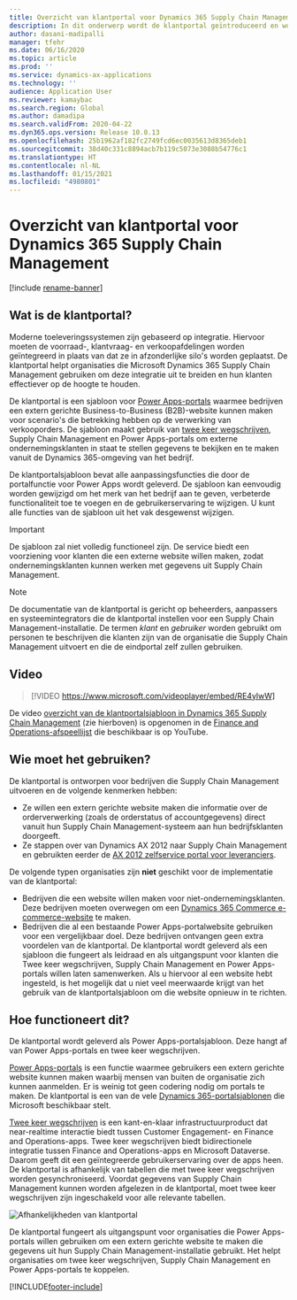 ```yaml
---
title: Overzicht van klantportal voor Dynamics 365 Supply Chain Management
description: In dit onderwerp wordt de klantportal geïntroduceerd en wordt uitgelegd wie de portal moet gebruiken en hoe deze werkt.
author: dasani-madipalli
manager: tfehr
ms.date: 06/16/2020
ms.topic: article
ms.prod: ''
ms.service: dynamics-ax-applications
ms.technology: ''
audience: Application User
ms.reviewer: kamaybac
ms.search.region: Global
ms.author: damadipa
ms.search.validFrom: 2020-04-22
ms.dyn365.ops.version: Release 10.0.13
ms.openlocfilehash: 25b1962af182fc2749fcd6ec0035613d8365deb1
ms.sourcegitcommit: 38d40c331c8894acb7b119c5073e3088b54776c1
ms.translationtype: HT
ms.contentlocale: nl-NL
ms.lasthandoff: 01/15/2021
ms.locfileid: "4980801"
---
```

# <a name="customer-portal-for-dynamics-365-supply-chain-management-overview"></a>Overzicht van klantportal voor Dynamics 365 Supply Chain Management

[!include [rename-banner](~/includes/cc-data-platform-banner.md)]

## <a name="what-is-the-customer-portal"></a>Wat is de klantportal?

Moderne toeleveringssystemen zijn gebaseerd op integratie. Hiervoor moeten de voorraad-, klantvraag- en verkoopafdelingen worden geïntegreerd in plaats van dat ze in afzonderlijke silo's worden geplaatst. De klantportal helpt organisaties die Microsoft Dynamics 365 Supply Chain Management gebruiken om deze integratie uit te breiden en hun klanten effectiever op de hoogte te houden.

De klantportal is een sjabloon voor [Power Apps-portals](https://docs.microsoft.com/powerapps/maker/portals/overview) waarmee bedrijven een extern gerichte Business-to-Business (B2B)-website kunnen maken voor scenario's die betrekking hebben op de verwerking van verkooporders. De sjabloon maakt gebruik van [twee keer wegschrijven](https://docs.microsoft.com/dynamics365/fin-ops-core/dev-itpro/data-entities/dual-write/dual-write-home-page), Supply Chain Management en Power Apps-portals om externe ondernemingsklanten in staat te stellen gegevens te bekijken en te maken vanuit de Dynamics 365-omgeving van het bedrijf.

De klantportalsjabloon bevat alle aanpassingsfuncties die door de portalfunctie voor Power Apps wordt geleverd. De sjabloon kan eenvoudig worden gewijzigd om het merk van het bedrijf aan te geven, verbeterde functionaliteit toe te voegen en de gebruikerservaring te wijzigen. U kunt alle functies van de sjabloon uit het vak desgewenst wijzigen.

> [!IMPORTANT]
> De sjabloon zal niet volledig functioneel zijn. De service biedt een voorziening voor klanten die een externe website willen maken, zodat ondernemingsklanten kunnen werken met gegevens uit Supply Chain Management.

> [!NOTE]
> De documentatie van de klantportal is gericht op beheerders, aanpassers en systeemintegrators die de klantportal instellen voor een Supply Chain Management-installatie. De termen _klant_ en _gebruiker_ worden gebruikt om personen te beschrijven die klanten zijn van de organisatie die Supply Chain Management uitvoert en die de eindportal zelf zullen gebruiken.

## <a name="video"></a>Video

> [!VIDEO https://www.microsoft.com/videoplayer/embed/RE4ylwW]

De video [overzicht van de klantportalsjabloon in Dynamics 365 Supply Chain Management](https://youtu.be/nPrqoLuHfV8) (zie hierboven) is opgenomen in de [Finance and Operations-afspeellijst](https://www.youtube.com/playlist?list=PLcakwueIHoT_SYfIaPGoOhloFoCXiUSyW) die beschikbaar is op YouTube.

## <a name="who-should-use-it"></a>Wie moet het gebruiken?

De klantportal is ontworpen voor bedrijven die Supply Chain Management uitvoeren en de volgende kenmerken hebben:

- Ze willen een extern gerichte website maken die informatie over de orderverwerking (zoals de orderstatus of accountgegevens) direct vanuit hun Supply Chain Management-systeem aan hun bedrijfsklanten doorgeeft.
- Ze stappen over van Dynamics AX 2012 naar Supply Chain Management en gebruikten eerder de [AX 2012 zelfservice portal voor leveranciers](https://docs.microsoft.com/dynamicsax-2012/appuser-itpro/about-the-customer-self-service-portal).

De volgende typen organisaties zijn **niet** geschikt voor de implementatie van de klantportal:

- Bedrijven die een website willen maken voor niet-ondernemingsklanten. Deze bedrijven moeten overwegen om een [Dynamics 365 Commerce e-commerce-website](https://docs.microsoft.com/dynamics365/commerce/create-ecommerce-site) te maken.
- Bedrijven die al een bestaande Power Apps-portalwebsite gebruiken voor een vergelijkbaar doel. Deze bedrijven ontvangen geen extra voordelen van de klantportal. De klantportal wordt geleverd als een sjabloon die fungeert als leidraad en als uitgangspunt voor klanten die Twee keer wegschrijven, Supply Chain Management en Power Apps-portals willen laten samenwerken. Als u hiervoor al een website hebt ingesteld, is het mogelijk dat u niet veel meerwaarde krijgt van het gebruik van de klantportalsjabloon om die website opnieuw in te richten.

## <a name="how-does-it-work"></a>Hoe functioneert dit?

De klantportal wordt geleverd als Power Apps-portalsjabloon. Deze hangt af van Power Apps-portals en twee keer wegschrijven.

[Power Apps-portals](https://docs.microsoft.com/powerapps/maker/portals/overview) is een functie waarmee gebruikers een extern gerichte website kunnen maken waarbij mensen van buiten de organisatie zich kunnen aanmelden. Er is weinig tot geen codering nodig om portals te maken. De klantportal is een van de vele [Dynamics 365-portalsjablonen](https://docs.microsoft.com/powerapps/maker/portals/portal-templates#environment-with-model-driven-apps-in-dynamics-365) die Microsoft beschikbaar stelt.

[Twee keer wegschrijven](https://docs.microsoft.com/powerapps/maker/portals/overview) is een kant-en-klaar infrastructuurproduct dat near-realtime interactie biedt tussen Customer Engagement- en Finance and Operations-apps. Twee keer wegschrijven biedt bidirectionele integratie tussen Finance and Operations-apps en Microsoft Dataverse. Daarom geeft dit een geïntegreerde gebruikerservaring over de apps heen. De klantportal is afhankelijk van tabellen die met twee keer wegschrijven worden gesynchroniseerd. Voordat gegevens van Supply Chain Management kunnen worden afgelezen in de klantportal, moet twee keer wegschrijven zijn ingeschakeld voor alle relevante tabellen.

![Afhankelijkheden van klantportal](media/customer-portal-elements.png "Afhankelijkheden van klantportal")

De klantportal fungeert als uitgangspunt voor organisaties die Power Apps-portals willen gebruiken om een extern gerichte website te maken die gegevens uit hun Supply Chain Management-installatie gebruikt. Het helpt organisaties om twee keer wegschrijven, Supply Chain Management en Power Apps-portals te koppelen.


[!INCLUDE[footer-include](../../includes/footer-banner.md)]